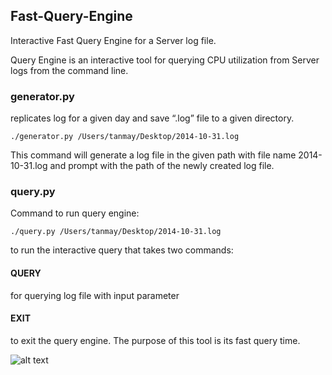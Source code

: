 ## Fast-Query-Engine
Interactive Fast Query Engine for a Server log file.

Query Engine is an interactive tool for querying CPU utilization from Server logs from the command line. 
### generator.py 
replicates log for a given day and save “.log” file to a given directory. 
```
./generator.py /Users/tanmay/Desktop/2014-10-31.log
```
This command will generate a log file in the given path with file name 2014-10-31.log and prompt with the path of the newly created log file.

### query.py 
Command to run query engine:
```
./query.py /Users/tanmay/Desktop/2014-10-31.log
```

to run the interactive query that takes two commands:
#### QUERY 
for querying log file with input parameter <IP address of Server> <CPU ID> <Start time> <Stop time> 
  
#### EXIT 
to exit the query engine. The purpose of this tool is its fast query time.

![alt text]()



